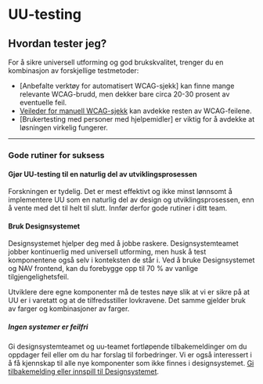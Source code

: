 # UU-testing

## Hvordan tester jeg?

For å sikre universell utforming og god brukskvalitet, trenger du en kombinasjon av forskjellige testmetoder:

- [Anbefalte verktøy for automatisert WCAG-sjekk] kan finne mange relevante WCAG-brudd, men dekker bare circa 20-30 prosent av eventuelle feil.
- [Veileder for manuell WCAG-sjekk](hvordan-faa-det-til/UU-testing/manuell-testing/README.md) kan avdekke resten av WCAG-feilene.
- [Brukertesting med personer med hjelpemidler] er viktig for å avdekke at løsningen virkelig fungerer.

-------------

### Gode rutiner for suksess

#### Gjør UU-testing til en naturlig del av utviklingsprosessen
Forskningen er tydelig. Det er mest effektivt og ikke minst lønnsomt å implementere UU som en naturlig del av design og utviklingsprosessen, enn å vente med det til helt til slutt.  Innfør derfor gode rutiner i ditt team. 

#### Bruk Designsystemet
Designsystemet hjelper deg med å jobbe raskere.  Designsystemteamet jobber kontinuerlig med universell utforming, men husk å test komponentene også selv i konteksten de står i. Ved å bruke Designsystemet og NAV frontend, kan du forebygge opp til 70 % av vanlige tilgjengelighetsfeil.

Utviklere dere egne komponenter må de testes nøye slik at vi er sikre på at UU er i varetatt og at de tilfredsstiller lovkravene. Det samme gjelder bruk av farger og kombinasjoner av farger.  

##### Ingen systemer er feilfri 
Gi designsystemteamet og uu-teamet fortløpende tilbakemeldinger om du oppdager feil eller om du har forslag til forbedringer. Vi er også interessert i å få kjennskap til alle nye komponenter som ikke finnes i designsystemet. 
[Gi tilbakemelding eller innspill til Designsystemet](https://github.com/navikt/designsystemet/issues).
